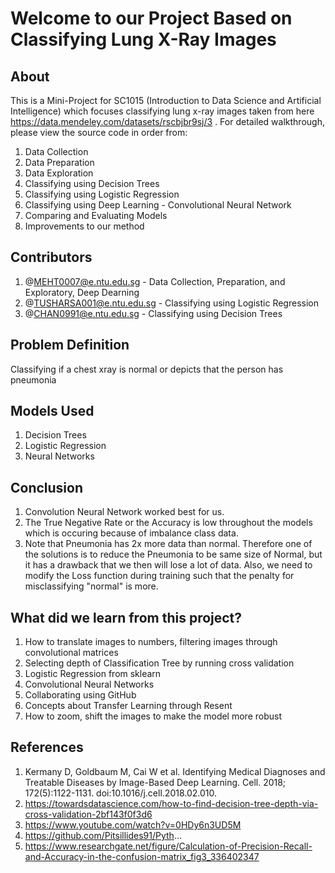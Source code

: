 # Welcome to our Project Based on Classifying Lung X-Ray Images
## About

This is a Mini-Project for SC1015 (Introduction to Data Science and Artificial Intelligence) which focuses classifying lung x-ray images taken from here https://data.mendeley.com/datasets/rscbjbr9sj/3 . For detailed walkthrough, please view the source code in order from:
1. Data Collection
2. Data Preparation
3. Data Exploration
4. Classifying using Decision Trees
5. Classifying using Logistic Regression
6. Classifying using Deep Learning - Convolutional Neural Network
7. Comparing and Evaluating Models
8. Improvements to our method

## Contributors
1. @MEHT0007@e.ntu.edu.sg        - Data Collection, Preparation, and Exploratory, Deep Dearning 
2. @TUSHARSA001@e.ntu.edu.sg - Classifying using Logistic Regression
3. @CHAN0991@e.ntu.edu.sg       - Classifying using Decision Trees

## Problem Definition
Classifying if a chest xray is normal or depicts that the person has pneumonia



## Models Used
1. Decision Trees
2. Logistic Regression
3. Neural Networks

## Conclusion
1.  Convolution Neural Network worked best for us.
2.  The True Negative Rate or the Accuracy is low throughout the models which is occuring because of imbalance class data.
3.  Note that Pneumonia has 2x more data than normal. Therefore one of the solutions is to reduce the Pneumonia to be same size of Normal, but it has a drawback that       we then will lose a lot of data. Also, we need to modify the Loss function during training such that the penalty for misclassifying "normal" is more.  

## What did we learn from this project?
1. How to translate images to numbers, filtering images through convolutional matrices 
2. Selecting depth of Classification Tree by running cross validation
3. Logistic Regression from sklearn
4. Convolutional Neural Networks
5. Collaborating using GitHub
6. Concepts about Transfer Learning through Resent
7. How to zoom, shift the images to make the model more robust

## References
1. Kermany D, Goldbaum M, Cai W et al. Identifying Medical Diagnoses and Treatable Diseases by Image-Based Deep Learning. Cell. 2018; 172(5):1122-1131. doi:10.1016/j.cell.2018.02.010.
2. https://towardsdatascience.com/how-to-find-decision-tree-depth-via-cross-validation-2bf143f0f3d6
3. https://www.youtube.com/watch?v=0HDy6n3UD5M
4. https://github.com/Pitsillides91/Pyth... 
5. https://www.researchgate.net/figure/Calculation-of-Precision-Recall-and-Accuracy-in-the-confusion-matrix_fig3_336402347


